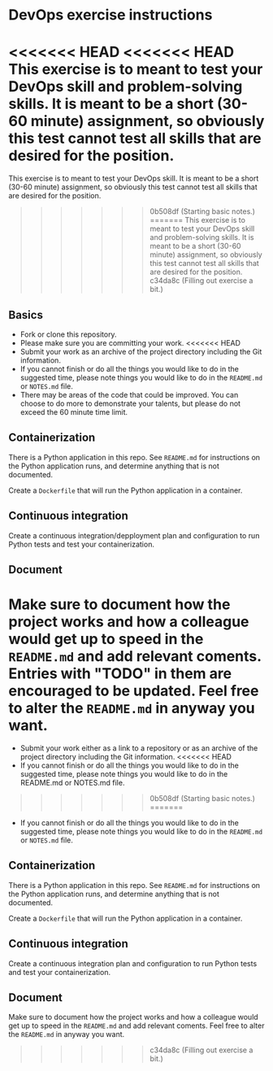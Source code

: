 # DevOps exercise instructions

<<<<<<< HEAD
<<<<<<< HEAD
This exercise is to meant to test your DevOps skill and problem-solving skills. It is meant to be a short (30-60 minute) assignment, so obviously this test cannot test all skills that are desired for the position.
=======
This exercise is to meant to test your DevOps skill. It is meant to be a short (30-60 minute) assignment, so obviously this test cannot test all skills that are desired for the position.
>>>>>>> 0b508df (Starting basic notes.)
=======
This exercise is to meant to test your DevOps skill and problem-solving skills. It is meant to be a short (30-60 minute) assignment, so obviously this test cannot test all skills that are desired for the position.
>>>>>>> c34da8c (Filling out exercise a bit.)

## Basics

- Fork or clone this repository.
- Please make sure you are committing your work.
<<<<<<< HEAD
- Submit your work as an archive of the project directory including the Git information.
- If you cannot finish or do all the things you would like to do in the suggested time, please note things you would like to do in the `README.md` or `NOTES.md` file.
- There may be areas of the code that could be improved. You can choose to do more to demonstrate your talents, but please do not exceed the 60 minute time limit.

## Containerization

There is a Python application in this repo. See `README.md` for instructions on the Python application runs, and determine anything that is not documented.

Create a `Dockerfile` that will run the Python application in a container.

## Continuous integration

Create a continuous integration/depployment plan and configuration to run Python tests and test your containerization.

## Document

Make sure to document how the project works and how a colleague would get up to speed in the `README.md` and add relevant coments. Entries with "TODO" in them are encouraged to be updated. Feel free to alter the `README.md` in anyway you want.
=======
- Submit your work either as a link to a repository or as an archive of the project directory including the Git information.
<<<<<<< HEAD
- If you cannot finish or do all the things you would like to do in the suggested time, please note things you would like to do in the README.md or NOTES.md file.
>>>>>>> 0b508df (Starting basic notes.)
=======
- If you cannot finish or do all the things you would like to do in the suggested time, please note things you would like to do in the `README.md` or `NOTES.md` file.

## Containerization

There is a Python application in this repo. See `README.md` for instructions on the Python application runs, and determine anything that is not documented.

Create a `Dockerfile` that will run the Python application in a container.

## Continuous integration

Create a continuous integration plan and configuration to run Python tests and test your containerization.

## Document

Make sure to document how the project works and how a colleague would get up to speed in the `README.md` and add relevant coments. Feel free to alter the `README.md` in anyway you want.
>>>>>>> c34da8c (Filling out exercise a bit.)
